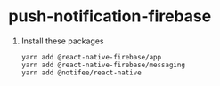 # push-notification-firebase

1. Install these packages
   ```
   yarn add @react-native-firebase/app
   yarn add @react-native-firebase/messaging
   yarn add @notifee/react-native
   ```
